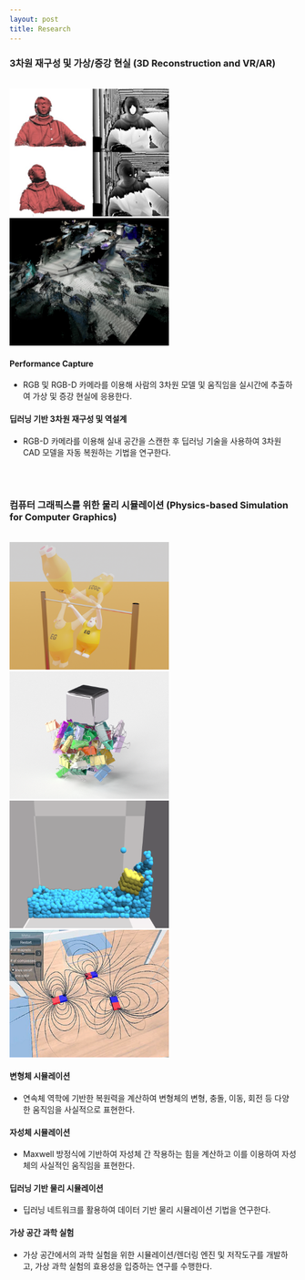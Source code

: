 ```yaml
---
layout: post
title: Research
---
```


### 3차원 재구성 및 가상/증강 현실 (3D Reconstruction and VR/AR)
<br>
<div class="row">
    <div class="cell">
        <img class="img" src="/research/images/ar/1.performancecapture.jpg" width="280">
    </div>
    <div class="cell">
        <img class="img" src="/research/images/ar/2.reverseengineering.jpg" width="280">
    </div>
</div>

#### Performance Capture
* RGB 및 RGB-D 카메라를 이용해 사람의 3차원 모델 및 움직임을 실시간에 추출하여 가상 및 증강 현실에 응용한다.

#### 딥러닝 기반 3차원 재구성 및 역설계
* RGB-D 카메라를 이용해 실내 공간을 스캔한 후 딥러닝 기술을 사용하여 3차원 CAD 모델을 자동 복원하는 기법을 연구한다.


<br><br>

### 컴퓨터 그래픽스를 위한 물리 시뮬레이션 (Physics-based Simulation for Computer Graphics)
<br>
<div class="row">
    <div class="cell">
        <img class="img" src="/research/images/physics/1.deformable.png" width="280">
    </div>
    <div class="cell">
        <img class="img" src="/research/images/physics/2.magnet.png" width="280">
    </div>
    <div class="cell">
        <img class="img" src="/research/images/physics/3.deeplearning.png" width="280">
    </div>
    <div class="cell">
        <img class="img" src="/research/images/physics/4.experiment.jpg" width="280">
    </div>
</div>

#### 변형체 시뮬레이션
* 연속체 역학에 기반한 복원력을 계산하여 변형체의 변형, 충돌, 이동, 회전 등 다양한 움직임을 사실적으로 표현한다.

#### 자성체 시뮬레이션
* Maxwell 방정식에 기반하여 자성체 간 작용하는 힘을 계산하고 이를 이용하여 자성체의 사실적인 움직임을 표현한다.

#### 딥러닝 기반 물리 시뮬레이션
* 딥러닝 네트워크를 활용하여 데이터 기반 물리 시뮬레이션 기법을 연구한다.

#### 가상 공간 과학 실험
* 가상 공간에서의 과학 실험을 위한 시뮬레이션/렌더링 엔진 및 저작도구를 개발하고, 가상 과학 실험의 효용성을 입증하는 연구를 수행한다.
